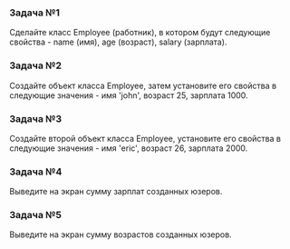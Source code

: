### Задача №1
Сделайте класс Employee (работник), в котором будут следующие свойства - name (имя), age (возраст), salary (зарплата).

### Задача №2
Создайте объект класса Employee, затем установите его свойства в следующие значения - имя 'john', возраст 25, зарплата 1000.

### Задача №3
Создайте второй объект класса Employee, установите его свойства в следующие значения - имя 'eric', возраст 26, зарплата 2000.

### Задача №4
Выведите на экран сумму зарплат созданных юзеров.

### Задача №5
Выведите на экран сумму возрастов созданных юзеров.
